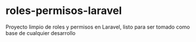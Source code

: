 # roles-permisos-laravel
Proyecto limpio de roles y permisos en Laravel, listo para ser tomado como base de cualquier desarrollo
